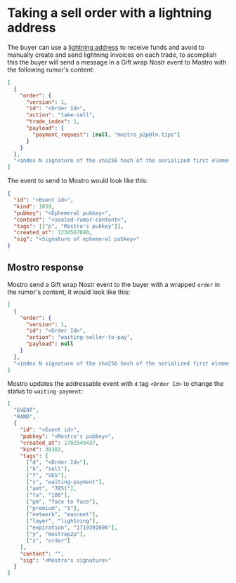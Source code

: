 # Taking a sell order with a lightning address

The buyer can use a [lightning address](https://github.com/andrerfneves/lightning-address) to receive funds and avoid to manually create and send lightning invoices on each trade, to acomplish this the buyer will send a message in a Gift wrap Nostr event to Mostro with the following rumor's content:

```json
[
  {
    "order": {
      "version": 1,
      "id": "<Order Id>",
      "action": "take-sell",
      "trade_index": 1,
      "payload": {
        "payment_request": [null, "mostro_p2p@ln.tips"]
      }
    }
  },
  "<index N signature of the sha256 hash of the serialized first element of content>"
]
```

The event to send to Mostro would look like this:

```json
{
  "id": "<Event id>",
  "kind": 1059,
  "pubkey": "<Ephemeral pubkey>",
  "content": "<sealed-rumor-content>",
  "tags": [["p", "Mostro's pubkey"]],
  "created_at": 1234567890,
  "sig": "<Signature of ephemeral pubkey>"
}
```

## Mostro response

Mostro send a Gift wrap Nostr event to the buyer with a wrapped `order` in the rumor's content, it would look like this:

```json
[
  {
    "order": {
      "version": 1,
      "id": "<Order Id>",
      "action": "waiting-seller-to-pay",
      "payload": null
    }
  },
  "<index N signature of the sha256 hash of the serialized first element of content>"
]
```

Mostro updates the addressable event with `d` tag `<Order Id>` to change the status to `waiting-payment`:

```json
[
  "EVENT",
  "RAND",
  {
    "id": "<Event id>",
    "pubkey": "<Mostro's pubkey>",
    "created_at": 1702549437,
    "kind": 38383,
    "tags": [
      ["d", "<Order Id>"],
      ["k", "sell"],
      ["f", "VES"],
      ["s", "waiting-payment"],
      ["amt", "7851"],
      ["fa", "100"],
      ["pm", "face to face"],
      ["premium", "1"],
      ["network", "mainnet"],
      ["layer", "lightning"],
      ["expiration", "1719391096"],
      ["y", "mostrop2p"],
      ["z", "order"]
    ],
    "content": "",
    "sig": "<Mostro's signature>"
  }
]
```
